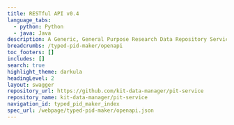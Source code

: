 ```yaml
---
title: RESTful API v0.4
language_tabs:
  - python: Python
  - java: Java 
description: A Generic, General Purpose Research Data Repository Service.
breadcrumbs: /typed-pid-maker/openapi
toc_footers: []
includes: []
search: true
highlight_theme: darkula
headingLevel: 2
layout: swagger
repository_url: https://github.com/kit-data-manager/pit-service
repository_name: kit-data-manager/pit-service
navigation_id: typed_pid_maker_index
spec_url: /webpage/typed-pid-maker/openapi.json
---
```


